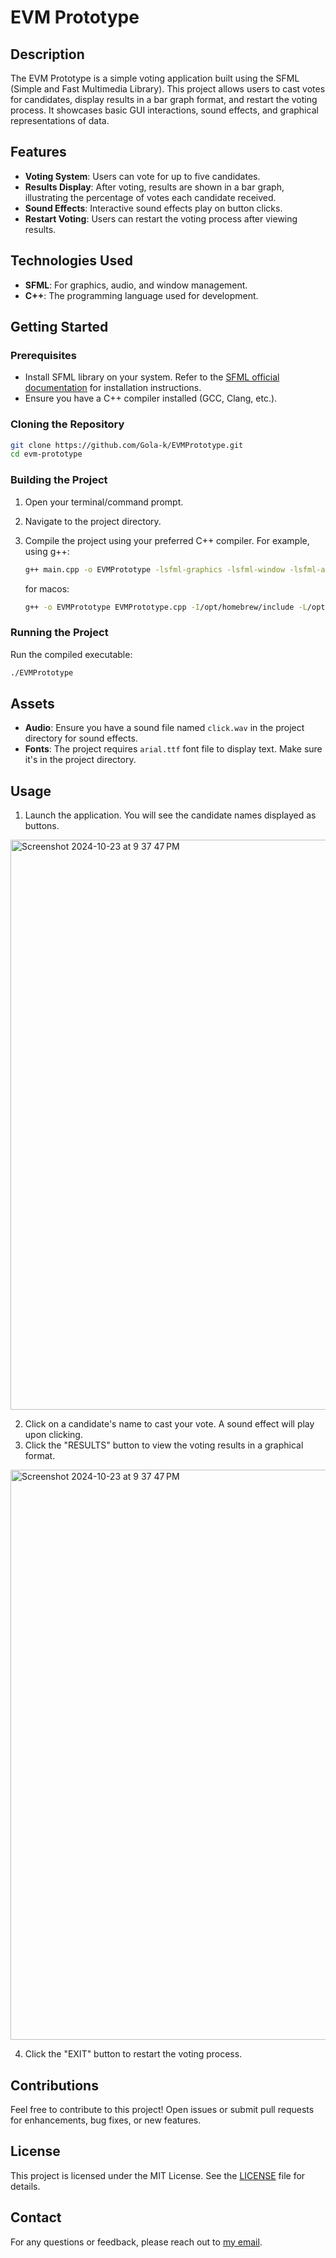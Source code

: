 # EVM Prototype

## Description
The EVM Prototype is a simple voting application built using the SFML (Simple and Fast Multimedia Library). This project allows users to cast votes for candidates, display results in a bar graph format, and restart the voting process. It showcases basic GUI interactions, sound effects, and graphical representations of data.

## Features
- **Voting System**: Users can vote for up to five candidates.
- **Results Display**: After voting, results are shown in a bar graph, illustrating the percentage of votes each candidate received.
- **Sound Effects**: Interactive sound effects play on button clicks.
- **Restart Voting**: Users can restart the voting process after viewing results.

## Technologies Used
- **SFML**: For graphics, audio, and window management.
- **C++**: The programming language used for development.

## Getting Started

### Prerequisites
- Install SFML library on your system. Refer to the [SFML official documentation](https://www.sfml-dev.org/) for installation instructions.
- Ensure you have a C++ compiler installed (GCC, Clang, etc.).

### Cloning the Repository
```bash
git clone https://github.com/Gola-k/EVMPrototype.git
cd evm-prototype
```

### Building the Project
1. Open your terminal/command prompt.
2. Navigate to the project directory.
3. Compile the project using your preferred C++ compiler. For example, using g++:
   ```bash
   g++ main.cpp -o EVMPrototype -lsfml-graphics -lsfml-window -lsfml-audio -lsfml-system
   ```

   for macos:
   ```bash
   g++ -o EVMPrototype EVMPrototype.cpp -I/opt/homebrew/include -L/opt/homebrew/lib -lsfml-graphics -lsfml-window -lsfml-system -lsfml-audio
   ```

### Running the Project
Run the compiled executable:
```bash
./EVMPrototype
```

## Assets
- **Audio**: Ensure you have a sound file named `click.wav` in the project directory for sound effects.
- **Fonts**: The project requires `arial.ttf` font file to display text. Make sure it's in the project directory.

## Usage
1. Launch the application. You will see the candidate names displayed as buttons.

<img width="912" alt="Screenshot 2024-10-23 at 9 37 47 PM" src="https://github.com/user-attachments/assets/ae1c81ba-1456-4f0d-b294-912b09c61c59">

2. Click on a candidate's name to cast your vote. A sound effect will play upon clicking.
3. Click the "RESULTS" button to view the voting results in a graphical format.

<img width="912" alt="Screenshot 2024-10-23 at 9 37 47 PM" src="https://github.com/user-attachments/assets/49b25a83-1337-4ed7-b5f4-9082a2d3cfd7">


4. Click the "EXIT" button to restart the voting process.

## Contributions
Feel free to contribute to this project! Open issues or submit pull requests for enhancements, bug fixes, or new features.

## License
This project is licensed under the MIT License. See the [LICENSE](LICENSE) file for details.

## Contact
For any questions or feedback, please reach out to [my email](mailto:kunalgola9930@gmail.com).
